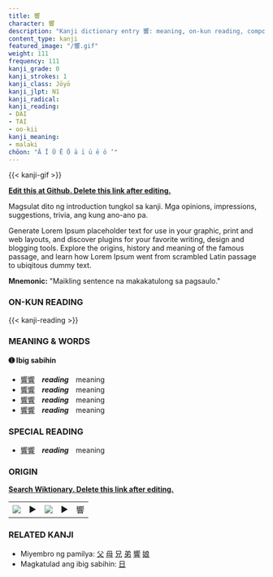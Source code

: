 ```yaml
---
title: 響
character: 響
description: "Kanji dictionary entry 響: meaning, on-kun reading, compounds, origin, related kanji"
content_type: kanji
featured_image: "/響.gif"
weight: 111
frequency: 111
kanji_grade: 0
kanji_strokes: 1
kanji_class: Jōyō
kanji_jlpt: N1
kanji_radical: 
kanji_reading: 
- DAI
- TAI
- oo-kii
kanji_meaning:
- malaki
chōon: "Ā Ī Ū Ē Ō ā ī ū ē ō ’"
---
```

[//]: # (Don't edit the line below. Kanji animated GIF code is automatically generated.)
{{< kanji-gif >}}

[//]: # (Edit below this line.)

**[Edit this at Github. Delete this link after editing.](https://github.com/tim0g/tim/tree/main/content/kanji/響/index.md)**

Magsulat dito ng introduction tungkol sa kanji. Mga opinions, impressions, suggestions, trivia, ang kung ano-ano pa.

Generate Lorem Ipsum placeholder text for use in your graphic, print and web layouts, and discover plugins for your favorite writing, design and blogging tools. Explore the origins, history and meaning of the famous passage, and learn how Lorem Ipsum went from scrambled Latin passage to ubiqitous dummy text.
 
**Mnemonic:** "Maikling sentence na makakatulong sa pagsaulo."

### ON-KUN READING

[//]: # (Don't edit the line below. ON-KUN READING code is automatically generated.)
{{< kanji-reading >}}

### MEANING & WORDS

#### ➊ **Ibig sabihin**
  - [響](../響)[響](../響)　***reading***　meaning
  - [響](../響)[響](../響)　***reading***　meaning
  - [響](../響)[響](../響)　***reading***　meaning
  - [響](../響)[響](../響)　***reading***　meaning

### SPECIAL READING
  - [響](../響)[響](../響)　***reading***　meaning

### ORIGIN

**[Search Wiktionary. Delete this link after editing.](https://wiktionary.org/wiki/響)**
<table class="kanji-table"><tr><td>
<img src="60px-響-bronze.svg.png">
</td><td>▶</td><td>
<img src="60px-響-oracle.svg.png">
</td><td>▶</td>
<td class="kanji-origin">響</td>
</tr></table>

### RELATED KANJI
- Miyembro ng pamilya: [父](../父) [母](../母) [兄](../兄) [弟](../弟) [響](../響) [娘](../娘)
- Magkatulad ang ibig sabihin: [日](../日)
